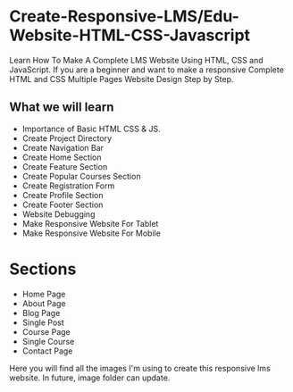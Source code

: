 # Create-Responsive-LMS/Edu-Website-HTML-CSS-Javascript

Learn How To Make A Complete LMS Website Using HTML, CSS and JavaScript. If you are a beginner and want to make a responsive Complete HTML and CSS Multiple Pages Website Design Step by Step.

 
## What we will learn
- Importance of Basic HTML CSS & JS.
- Create Project Directory
- Create Navigation Bar
- Create Home Section
- Create Feature Section
- Create Popular Courses Section
- Create Registration Form
- Create Profile Section
- Create Footer Section
- Website Debugging
- Make Responsive Website For Tablet
- Make Responsive Website For Mobile

# Sections
- Home Page
- About Page
- Blog Page
- Single Post
- Course Page
- Single Course
- Contact Page

Here you will find all the images I'm using to create this responsive lms website. In future, image folder can update.